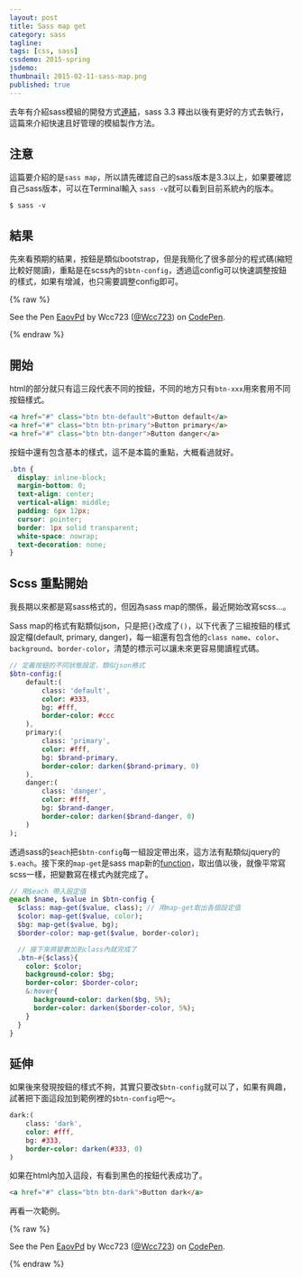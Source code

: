 ```yaml
---
layout: post
title: Sass map get
category: sass
tagline:
tags: [css, sass]
cssdemo: 2015-spring
jsdemo:
thumbnail: 2015-02-11-sass-map.png
published: true
---
```


去年有介紹sass模組的開發方式[連結](/sass/2014/02/14/sass-component/)，sass 3.3 釋出以後有更好的方式去執行，這篇來介紹快速且好管理的模組製作方法。

<!-- more -->

## 注意

這篇要介紹的是`sass map`，所以請先確認自己的sass版本是3.3以上，如果要確認自己sass版本，可以在Terminal輸入 `sass -v`就可以看到目前系統內的版本。

	$ sass -v


## 結果

先來看預期的結果，按鈕是類似bootstrap，但是我簡化了很多部分的程式碼(縮短比較好閱讀)，重點是在scss內的`$btn-config`，透過這config可以快速調整按鈕的樣式，如果有增減，也只需要調整config即可。

{% raw %}
<p data-height="268" data-theme-id="0" data-slug-hash="EaovPd" data-default-tab="result" data-user="Wcc723" class='codepen'>See the Pen <a href='http://codepen.io/Wcc723/pen/EaovPd/'>EaovPd</a> by Wcc723 (<a href='http://codepen.io/Wcc723'>@Wcc723</a>) on <a href='http://codepen.io'>CodePen</a>.</p>
<script async src="//assets.codepen.io/assets/embed/ei.js"> </script>
{% endraw %}


## 開始

html的部分就只有這三段代表不同的按鈕，不同的地方只有`btn-xxx`用來套用不同按鈕樣式。

```html
<a href="#" class="btn btn-default">Button default</a>
<a href="#" class="btn btn-primary">Button primary</a>
<a href="#" class="btn btn-danger">Button danger</a>
```

按鈕中還有包含基本的樣式，這不是本篇的重點，大概看過就好。

```css
.btn {
  display: inline-block;
  margin-bottom: 0;
  text-align: center;
  vertical-align: middle;
  padding: 6px 12px;
  cursor: pointer;
  border: 1px solid transparent;
  white-space: nowrap;
  text-decoration: none;
}
```

## Scss 重點開始

我長期以來都是寫sass格式的，但因為sass map的關係，最近開始改寫scss...。

Sass map的格式有點類似json，只是把`{}`改成了`()`，以下代表了三組按鈕的樣式設定檔(default, primary, danger)，每一組還有包含他的`class name`、`color`、`background`、`border-color`，清楚的標示可以讓未來更容易閱讀程式碼。

```sass
// 定義按鈕的不同狀態設定，類似json格式
$btn-config:(
	default:(
		class: 'default',
		color: #333,
		bg: #fff,
		border-color: #ccc
	),
	primary:(
		class: 'primary',
		color: #fff,
		bg: $brand-primary,
		border-color: darken($brand-primary, 0)
	),
	danger:(
		class: 'danger',
		color: #fff,
		bg: $brand-danger,
		border-color: darken($brand-danger, 0)
	)
);
```

透過sass的`$each`把`$btn-config`每一組設定帶出來，這方法有點類似jquery的`$.each`。接下來的`map-get`是sass map新的[function](http://sass-lang.com/documentation/Sass/Script/Functions.html#map_get-instance_method)，取出值以後，就像平常寫scss一樣，把變數寫在樣式內就完成了。

```sass
// 用$each 帶入設定值
@each $name, $value in $btn-config {
  $class: map-get($value, class); // 用map-get取出各個設定值
  $color: map-get($value, color);
  $bg: map-get($value, bg);
  $border-color: map-get($value, border-color);

  // 接下來將變數加到class內就完成了
  .btn-#{$class}{
    color: $color;
    background-color: $bg;
    border-color: $border-color;
    &:hover{
      background-color: darken($bg, 5%);
      border-color: darken($border-color, 5%);
    }
  }
}
```


## 延伸

如果後來發現按鈕的樣式不夠，其實只要改`$btn-config`就可以了，如果有興趣，試著把下面這段加到範例裡的`$btn-config`吧～。

```sass
dark:(
	class: 'dark',
	color: #fff,
	bg: #333,
	border-color: darken(#333, 0)
)
```

如果在html內加入這段，有看到黑色的按鈕代表成功了。

```html
<a href="#" class="btn btn-dark">Button dark</a>
```


再看一次範例。

{% raw %}
<p data-height="268" data-theme-id="0" data-slug-hash="EaovPd" data-default-tab="result" data-user="Wcc723" class='codepen'>See the Pen <a href='http://codepen.io/Wcc723/pen/EaovPd/'>EaovPd</a> by Wcc723 (<a href='http://codepen.io/Wcc723'>@Wcc723</a>) on <a href='http://codepen.io'>CodePen</a>.</p>
<script async src="//assets.codepen.io/assets/embed/ei.js"> </script>
{% endraw %}
